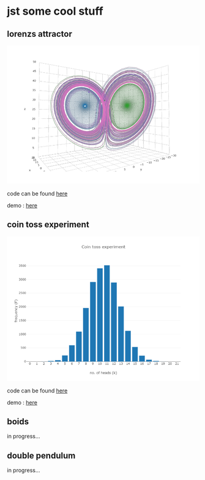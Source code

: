 # jst some cool stuff

## lorenzs attractor

![lorenz_attractor](./assets/lorenz_attractor.png "Title")

code can be found [here](https://github.com/amar567/explore/tree/master/loretnzs%20attractor)

demo : [here](https://explore.amardeephk.xyz/lorenTzs%20attractor/?s=5&b=2.666&r=30&dt=0.015&t=5000&traces=10)

## coin toss experiment

![coin_toss](./assets/coin_toss.png "Title")

code can be found [here](https://github.com/amar567/explore/tree/master/coin%20toss)

demo : [here](https://explore.amardeephk.xyz/coin%20toss)

## boids

in progress...

## double pendulum

in progress...
